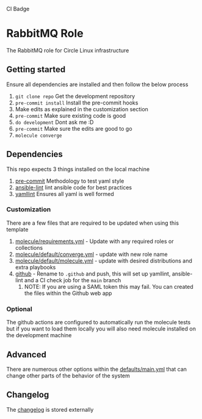 CI Badge

# RabbitMQ Role
The RabbitMQ role for Circle Linux infrastructure

## Getting started
Ensure all dependencies are installed and then follow the below process
1. `git clone repo` Get the development repository
2. `pre-commit install` Install the pre-commit hooks
3. Make edits as explained in the customization section
4. `pre-commit` Make sure existing code is good
5. `do development` Dont ask me :D
6. `pre-commit` Make sure the edits are good to go
7. `molecule converge`

## Dependencies
This repo expects 3 things installed on the local machine
1. [pre-commit](https://pre-commit.com/) Methodology to test yaml style
2. [ansible-lint](https://github.com/ansible-community/ansible-lint) lint ansible code for best practices
3. [yamllint](https://github.com/adrienverge/yamllint) Ensures all yaml is well formed

### Customization
There are a few files that are required to be updated when using this template
1. [molecule/requirements.yml](molecule/requirements.yml) - Update with any required  roles or collections
2. [molecule/default/converge.yml](molecule/default/converge.yml) - update with new role name
3. [molecule/default/molecule.yml](molecule/default/molecule.yml) - update with desired distributions and extra playbooks
4. [github](github) - Rename to `.github` and push, this will set up yamllint, ansible-lint and a CI check job for the `main` branch
   1. NOTE: If you are using a SAML token this may fail. You can created the files within the Github web app

### Optional
The github actions are configured to automatically run the molecule tests but if you want to load them locally you will also need molecule installed on the development machine

## Advanced

There are numerous other options within the [defaults/main.yml](./defaults/main.yml) that can change other parts of the behavior of the system

## Changelog
The [changelog](./CHANGELOG.md) is stored externally
